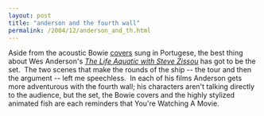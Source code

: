 ```yaml
---
layout: post
title: "anderson and the fourth wall"
permalink: /2004/12/anderson_and_th.html
---
```


<p>Aside from the acoustic Bowie <a href="http://www.amazon.com/exec/obidos/tg/detail/-/B0006JMLI4/statingtheobvioua/">covers</a> sung in Portugese, the best thing about Wes Anderson's <em><a href="http://imdb.com/title/tt0362270/">The Life Aquatic with Steve Zissou</a></em> has got to be the set.&nbsp; The two scenes that make the rounds of the ship -- the tour and then the argument -- left me speechless.&nbsp; In each of his films Anderson gets more adventurous with the fourth wall; his characters aren't talking directly to the audience, but the set, the Bowie covers and the highly stylized animated fish are each reminders that You're Watching A Movie.</p>


